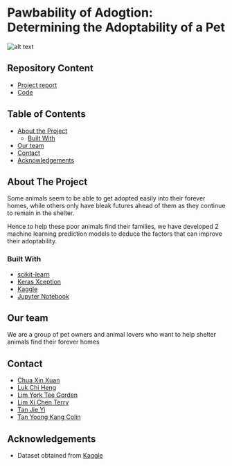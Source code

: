 # Pawbability of Adogtion: Determining the Adoptability of a Pet

![alt text](https://media.npr.org/assets/img/2013/02/06/dog_wide-e19af42dcba6ac82e35773015db5d04ef49c9beb.jpg?s=1400)

## Repository Content
* [Project report]()
* [Code]()

## Table of Contents
* [About the Project](#about-the-project)
  * [Built With](#built-with)
* [Our team](#our-team)
* [Contact](#contact)
* [Acknowledgements](#acknowledgements)

## About The Project

Some animals seem to be able to get adopted easily into their forever homes,
while others only have bleak futures ahead of them as they continue to remain in the shelter. 

Hence to help these poor animals find their families, we have developed 2 machine learning prediction models
to deduce the factors that can improve their adoptability.  

### Built With
* [scikit-learn](https://scikit-learn.org/stable/)
* [Keras Xception](https://keras.io/api/applications/xception/)
* [Kaggle](https://www.kaggle.com/c/petfinder-adoption-prediction/data)
* [Jupyter Notebook](https://jupyter.org/)

## Our team
We are a group of pet owners and animal lovers who want to help shelter animals find their forever homes

## Contact
* [Chua Xin Xuan](https://github.com/chuaxinxuan)
* [Luk Chi Heng](https://github.com/AaronLuk)
* [Lim York Tee Gorden](https://github.com/gordengorden)
* [Lim  Xi Chen Terry](https://github.com/terrylimxc)
* [Tan Jie Yi](https://github.com/jieyitann)
* [Tan Yoong Kang Colin](https://github.com/ColinTan1997)

## Acknowledgements
* Dataset obtained from [Kaggle](https://www.kaggle.com/c/petfinder-adoption-prediction/data)

